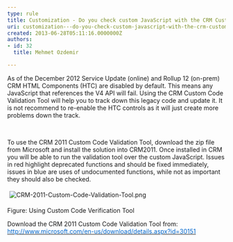 ```yaml
---
type: rule
title: Customization - Do you check custom JavaScript with the CRM Custom Code Validation Tool?
uri: customization---do-you-check-custom-javascript-with-the-crm-custom-code-validation-tool
created: 2013-06-28T05:11:16.0000000Z
authors:
- id: 32
  title: Mehmet Ozdemir

---
```




<span class='intro'> ​As of the December 2012 Service Update (online) and Rollup 12 (on-prem) CRM HTML Components (HTC) are disabled by default. This means any JavaScript that references the V4&#160;API will fail. Using the CRM Custom Code Validation Tool will help you to track down this legacy code and update it. It is not recommend to  re-enable the HTC controls as it will just create more problems down the track. </span>

<p>​</p><p>To use the CRM 2011&#160;Custom Code Validation Tool, download the zip file from Microsoft and install the solution into CRM2011. Once installed in CRM you will be able to run the validation tool over the custom JavaScript. Issues in red highlight deprecated functions and should be fixed immediately, issues in blue are uses of undocumented functions, while not as important they should also be checked.</p><p><img class="ssw-rteStyle-ImageArea" alt="CRM-2011-Custom-Code-Validation-Tool.png" src="/PublishingImages/CRM-2011-Custom-Code-Validation-Tool.png" style="margin&#58;5px;" />&#160;</p><p><span class="ssw-rteStyle-FigureNormal">Figure&#58; Using Custom Code Verification Tool</span></p><p>Download the CRM 2011 Custom Code Validation Tool from&#58; <a href="http&#58;//www.microsoft.com/en-us/download/details.aspx?id=30151"><span style="text-decoration&#58;underline;"><font color="#0066cc">http&#58;//www.microsoft.com/en-us/download/details.aspx?id=30151</font></span></a></p><p>&#160;</p>


